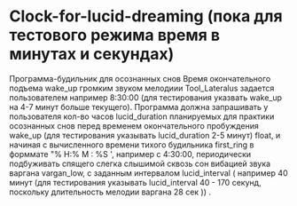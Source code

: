 # Clock-for-lucid-dreaming (пока для тестового режима время в минутах и секундах)
Программа-будильник для осознанных снов
Время окончательного подъема wake_up  громким звуком  мелодиии Tool_Lateralus задается
пользователем например 8:30:00 (для  тестирования указвать wake_up на 4-7 минут больше
текущего). Программа должна запрашивать у  пользователя  кол-во
часов lucid_duration планируемых для практики осознанных  снов перед временем
окончательного пробуждения wake_up (для  тестирования указывать lucid_duration 2-5 минут)
 float, и начиная с вычисленного  времени тихого будильника  first_ring в форммате "% H:% M : %S ',
 например с 4:30:00, периодически подбуживать спящего слегка слышимой сквозь сон
вибацией звука варгана vargan_low, с заданным интервалом  lucid_interval ( например 40 минут
(для  тестирования указывать lucid_interval 40 - 170 секунд,
 поскольку длительность  мелодии варгана 28 сек   )) .
